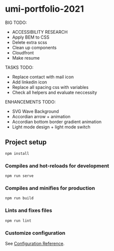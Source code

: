 # umi-portfolio-2021
BIG TODO:
* ACCESSIBILITY RESEARCH
* Apply BEM to CSS
* Delete extra scss
* Clean up components
* Cloudfront
* Make resume

TASKS TODO:
* Replace contact with mail icon
* Add linkedin icon
* Replace all spacing css with variables
* Check all helpers and evaluate neccessity

ENHANCEMENTS TODO:
* SVG Wave Background
* Accordian arrow + animation
* Accordian bottom border gradient animation
* Light mode design + light mode switch

## Project setup
```
npm install
```

### Compiles and hot-reloads for development
```
npm run serve
```

### Compiles and minifies for production
```
npm run build
```

### Lints and fixes files
```
npm run lint
```

### Customize configuration
See [Configuration Reference](https://cli.vuejs.org/config/).
